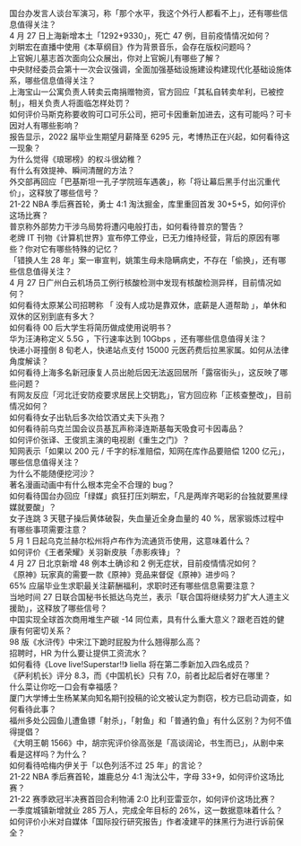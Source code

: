 国台办发言人谈台军演习，称「那个水平，我这个外行人都看不上」，还有哪些信息值得关注？  
4 月 27 日上海新增本土「1292+9330」，死亡 47 例，目前疫情情况如何？  
刘畊宏在直播中使用《本草纲目》作为背景音乐，会存在版权问题吗？  
上官婉儿墓志首次面向公众展出，你对上官婉儿有哪些了解？  
中央财经委员会第十一次会议强调，全面加强基础设施建设构建现代化基础设施体系，哪些信息值得关注？  
上海宝山一公寓负责人转卖云南捐赠物资，官方回应「其私自转卖牟利，已被控制」，相关负责人将面临怎样处罚？  
如何评价马斯克称要收购可口可乐公司，把可卡因重新加进去，这有可能吗？可卡因对人有哪些影响？  
报告显示，2022 届毕业生期望月薪降至 6295 元，考博热正在兴起，如何看待这一现象？  
为什么觉得《琅琊榜》的权斗很幼稚？  
有什么有效提神、瞬间清醒的方法？  
外交部再回应「巴基斯坦一孔子学院班车遇袭」，称「将让幕后黑手付出沉重代价」，这释放了哪些信号？  
21-22 NBA 季后赛首轮，勇士 4:1 淘汰掘金，库里重回首发 30+5+5，如何评价这场比赛？  
普京称外部势力干涉乌局势将遭闪电般打击，如何看待普京的警告？  
老牌 IT 刊物《计算机世界》宣布停工停业，已无力维持经营，背后的原因有哪些？你对它有哪些特殊的记忆？  
「错换人生 28 年」案一审宣判，姚策生母未隐瞒病史，不存在「偷换」，还有哪些信息值得关注？  
4 月 27 日广州白云机场员工例行核酸检测中发现有核酸检测异样，目前情况如何？  
如何看待太原某公司招聘称 「 没有人成功是靠双休，底薪是人道帮助 」，单休和双休的区别到底有多大？  
如何看待 00 后大学生将简历做成使用说明书？  
华为汪涛称定义 5.5G ，下行速率达到 10Gbps ，还有哪些信息值得关注？  
快递小哥撞倒 8 旬老人，快递站点支付 15000 元医药费后拉黑家属。如何从法律角度解读？  
如何看待上海多名新冠康复人员出舱后因无法返回居所「露宿街头」，这反映了哪些问题？  
有网友反应「河北迁安防疫要求居民上交钥匙」，官方回应称「正核查整改」，目前情况如何？  
如何看待女子出轨后多次给饮酒丈夫下头孢？  
如何看待前乌克兰国会议员基瓦声称泽连斯基每天吸食可卡因毒品？  
如何评价张译、王俊凯主演的电视剧《重生之门》？  
知网表示「如果以 200 元 / 千字的标准赔偿，知网在库作品要赔偿 1200 亿元」，哪些信息值得关注？  
为什么不能随便挖河沙？  
著名漫画动画中有什么根本完全不合理的 bug？  
如何看待国台办回应「绿媒」疯狂打压刘畊宏，「凡是两岸齐喝彩的台独就要黑绿媒就要酸」？  
女子连跳 3 天毽子操后黄体破裂，失血量近全身血量的 40 %，居家锻炼过程中有哪些事项需要注意？  
5 月 1 日起乌克兰赫尔松州将卢布作为流通货币使用，这意味着什么？  
如何评价《王者荣耀》关羽新皮肤「赤影疾锋」？  
4 月 27 日北京新增 48 例本土确诊和 2 例无症状，目前疫情情况如何？  
《原神》玩家真的需要一款《原神》竞品来督促《原神》进步吗？  
65% 应届毕业生求职最关注薪酬福利，求职时还有哪些信息需要注意？  
当地时间 27 日联合国秘书长抵达乌克兰，表示「联合国将继续努力扩大人道主义援助」，这释放了哪些信号？  
中国实现全球首次商用堆生产碳 -14 同位素，具有什么重大意义？跟老百姓的健康有何密切关系？  
98 版《水浒传》中宋江下跪时屁股为什么翘得那么高？  
招聘时，HR 为什么要让提供工资流水？  
如何看待《Love live!Superstar!!》 liella 将在第二季新加入四名成员？  
《萨利机长》评分 8.3，而《中国机长》只有 7.0，前者比起后者好在哪里？  
什么菜让你吃一口会有幸福感？  
厦门大学博士生杨某某向知名期刊投稿的论文被认定为剽窃，校方已启动调查，如何看待此事？  
福州多处公园鱼儿遭鱼镖「射杀」，「射鱼」和「普通钓鱼」有什么区别？为何不值得提倡？  
《大明王朝 1566》中，胡宗宪评价徐高张是「高谈阔论，书生而已」，从剧中来看是这样吗？为什么？  
如何看待哈梅内伊关于「以色列活不过 25 年」的言论？  
21-22 NBA 季后赛首轮，雄鹿总分 4:1 淘汰公牛，字母 33+9，如何评价这场比赛？  
21-22 赛季欧冠半决赛首回合利物浦 2:0 比利亚雷亚尔，如何评价这场比赛？  
一季度城镇新增就业 285 万人，完成全年目标的 26%，这一数据意味着什么？  
如何评价小米对自媒体「国际投行研究报告」作者凌建平的抹黑行为进行诉前保全？  
